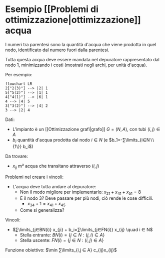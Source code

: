 # Esempio [[Problemi di ottimizzazione|ottimizzazione]] acqua

I numeri tra parentesi sono la quantità d'acqua che viene prodotta in quel nodo, identificato dal numero fuori dalla parentesi.

Tutta questa acqua deve essere mandata nel depuratore  rappresentato dal nodo 1, minimizzando i costi (mostrati negli archi, per unità d'acqua).

Per esempio:

```mermaid
flowchart LR
2["2(3)"] --> |2| 1
5["5(2)"] --> |1| 1
4["4(1)"] --> |6| 1
4 --> |4| 5
3["3(2)"] --> |4| 2
3 --> |2| 4
```
Dati:
- L'impianto è un [[Ottimizzazione grafi|grafo]] $G=(N,A)$, con tubi $(i,j)∈A$
- $b_i$ quantità d'acqua prodotta dal nodo $i∈N$ (e $b_1=-∑\limits_{i∈N∖\{1\}} b_i$)

Da trovare:
- $x_{ij}$ m³ acqua che transitano attraverso $(i,j)$

Problemi nel creare i vincoli:
- L'acqua deve tutta andare al depuratore:
	- Non il modo migliore per implementarlo: $x_{21}+x_{41}+x_{51}=8$
	- E il nodo 3? Deve passare per più nodi, ciò rende le cose difficili.
		- $x_{34}+1=x_{41}+x_{45}$
	- Come si generalizza?

Vincoli:
- $∑\limits_{j∈BN(i)} x_{ji} + b_i=∑\limits_{j∈FN(i)} x_{ij} \quad i ∈ N$
	- Stella entrante: $BN(i)=\{j ∈ N : (j,i) ∈ A\}$
	- Stella uscente: $FN(i)=\{j ∈ N : (i,j) ∈ A\}$

Funzione obiettivo: $\min ∑\limits_{i,j ∈ A} c_{ij}x_{ij}$
